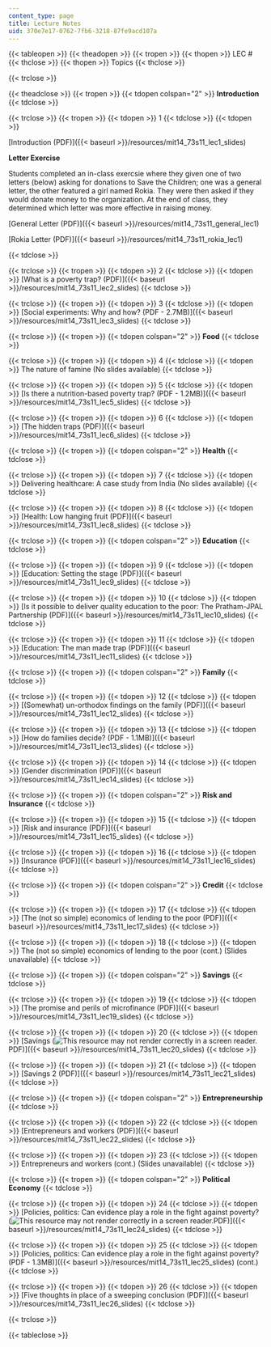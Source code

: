 ```yaml
---
content_type: page
title: Lecture Notes
uid: 370e7e17-0762-7fb6-3218-87fe9acd107a
---
```


{{< tableopen >}}
{{< theadopen >}}
{{< tropen >}}
{{< thopen >}}
LEC #
{{< thclose >}}
{{< thopen >}}
Topics
{{< thclose >}}

{{< trclose >}}

{{< theadclose >}}
{{< tropen >}}
{{< tdopen colspan="2" >}}
**Introduction**
{{< tdclose >}}

{{< trclose >}}
{{< tropen >}}
{{< tdopen >}}
1
{{< tdclose >}}
{{< tdopen >}}


[Introduction (PDF)]({{< baseurl >}}/resources/mit14_73s11_lec1_slides)

**Letter Exercise**

Students completed an in-class exercsie where they given one of two letters (below) asking for donations to Save the Children; one was a general letter, the other featured a girl named Rokia. They were then asked if they would donate money to the organization. At the end of class, they determined which letter was more effective in raising money. 

[General Letter (PDF)]({{< baseurl >}}/resources/mit14_73s11_general_lec1)

[Rokia Letter (PDF)]({{< baseurl >}}/resources/mit14_73s11_rokia_lec1)


{{< tdclose >}}

{{< trclose >}}
{{< tropen >}}
{{< tdopen >}}
2
{{< tdclose >}}
{{< tdopen >}}
[What is a poverty trap? (PDF)]({{< baseurl >}}/resources/mit14_73s11_lec2_slides)
{{< tdclose >}}

{{< trclose >}}
{{< tropen >}}
{{< tdopen >}}
3
{{< tdclose >}}
{{< tdopen >}}
[Social experiments: Why and how? (PDF - 2.7MB)]({{< baseurl >}}/resources/mit14_73s11_lec3_slides)
{{< tdclose >}}

{{< trclose >}}
{{< tropen >}}
{{< tdopen colspan="2" >}}
**Food**
{{< tdclose >}}

{{< trclose >}}
{{< tropen >}}
{{< tdopen >}}
4
{{< tdclose >}}
{{< tdopen >}}
The nature of famine (No slides available)
{{< tdclose >}}

{{< trclose >}}
{{< tropen >}}
{{< tdopen >}}
5
{{< tdclose >}}
{{< tdopen >}}
[Is there a nutrition-based poverty trap? (PDF - 1.2MB)]({{< baseurl >}}/resources/mit14_73s11_lec5_slides)
{{< tdclose >}}

{{< trclose >}}
{{< tropen >}}
{{< tdopen >}}
6
{{< tdclose >}}
{{< tdopen >}}
[The hidden traps (PDF)]({{< baseurl >}}/resources/mit14_73s11_lec6_slides)
{{< tdclose >}}

{{< trclose >}}
{{< tropen >}}
{{< tdopen colspan="2" >}}
**Health**
{{< tdclose >}}

{{< trclose >}}
{{< tropen >}}
{{< tdopen >}}
7
{{< tdclose >}}
{{< tdopen >}}
Delivering healthcare: A case study from India (No slides available)
{{< tdclose >}}

{{< trclose >}}
{{< tropen >}}
{{< tdopen >}}
8
{{< tdclose >}}
{{< tdopen >}}
[Health: Low hanging fruit (PDF)]({{< baseurl >}}/resources/mit14_73s11_lec8_slides)
{{< tdclose >}}

{{< trclose >}}
{{< tropen >}}
{{< tdopen colspan="2" >}}
**Education**
{{< tdclose >}}

{{< trclose >}}
{{< tropen >}}
{{< tdopen >}}
9
{{< tdclose >}}
{{< tdopen >}}
[Education: Setting the stage (PDF)]({{< baseurl >}}/resources/mit14_73s11_lec9_slides)
{{< tdclose >}}

{{< trclose >}}
{{< tropen >}}
{{< tdopen >}}
10
{{< tdclose >}}
{{< tdopen >}}
[Is it possible to deliver quality education to the poor: The Pratham-JPAL Partnership (PDF)]({{< baseurl >}}/resources/mit14_73s11_lec10_slides)
{{< tdclose >}}

{{< trclose >}}
{{< tropen >}}
{{< tdopen >}}
11
{{< tdclose >}}
{{< tdopen >}}
[Education: The man made trap (PDF)]({{< baseurl >}}/resources/mit14_73s11_lec11_slides)
{{< tdclose >}}

{{< trclose >}}
{{< tropen >}}
{{< tdopen colspan="2" >}}
**Family**
{{< tdclose >}}

{{< trclose >}}
{{< tropen >}}
{{< tdopen >}}
12
{{< tdclose >}}
{{< tdopen >}}
[(Somewhat) un-orthodox findings on the family (PDF)]({{< baseurl >}}/resources/mit14_73s11_lec12_slides)
{{< tdclose >}}

{{< trclose >}}
{{< tropen >}}
{{< tdopen >}}
13
{{< tdclose >}}
{{< tdopen >}}
[How do families decide? (PDF - 1.1MB)]({{< baseurl >}}/resources/mit14_73s11_lec13_slides)
{{< tdclose >}}

{{< trclose >}}
{{< tropen >}}
{{< tdopen >}}
14
{{< tdclose >}}
{{< tdopen >}}
[Gender discrimination (PDF)]({{< baseurl >}}/resources/mit14_73s11_lec14_slides)
{{< tdclose >}}

{{< trclose >}}
{{< tropen >}}
{{< tdopen colspan="2" >}}
**Risk and Insurance**
{{< tdclose >}}

{{< trclose >}}
{{< tropen >}}
{{< tdopen >}}
15
{{< tdclose >}}
{{< tdopen >}}
[Risk and insurance (PDF)]({{< baseurl >}}/resources/mit14_73s11_lec15_slides)
{{< tdclose >}}

{{< trclose >}}
{{< tropen >}}
{{< tdopen >}}
16
{{< tdclose >}}
{{< tdopen >}}
[Insurance (PDF)]({{< baseurl >}}/resources/mit14_73s11_lec16_slides)
{{< tdclose >}}

{{< trclose >}}
{{< tropen >}}
{{< tdopen colspan="2" >}}
**Credit**
{{< tdclose >}}

{{< trclose >}}
{{< tropen >}}
{{< tdopen >}}
17
{{< tdclose >}}
{{< tdopen >}}
[The (not so simple) economics of lending to the poor (PDF)]({{< baseurl >}}/resources/mit14_73s11_lec17_slides)
{{< tdclose >}}

{{< trclose >}}
{{< tropen >}}
{{< tdopen >}}
18
{{< tdclose >}}
{{< tdopen >}}
The (not so simple) economics of lending to the poor (cont.) (Slides unavailable)
{{< tdclose >}}

{{< trclose >}}
{{< tropen >}}
{{< tdopen colspan="2" >}}
**Savings**
{{< tdclose >}}

{{< trclose >}}
{{< tropen >}}
{{< tdopen >}}
19
{{< tdclose >}}
{{< tdopen >}}
[The promise and perils of microfinance (PDF)]({{< baseurl >}}/resources/mit14_73s11_lec19_slides)
{{< tdclose >}}

{{< trclose >}}
{{< tropen >}}
{{< tdopen >}}
20
{{< tdclose >}}
{{< tdopen >}}
[Savings (![This resource may not render correctly in a screen reader.](/images/inacessible.gif)PDF)]({{< baseurl >}}/resources/mit14_73s11_lec20_slides)
{{< tdclose >}}

{{< trclose >}}
{{< tropen >}}
{{< tdopen >}}
21
{{< tdclose >}}
{{< tdopen >}}
[Savings 2 (PDF)]({{< baseurl >}}/resources/mit14_73s11_lec21_slides)
{{< tdclose >}}

{{< trclose >}}
{{< tropen >}}
{{< tdopen colspan="2" >}}
**Entrepreneurship**
{{< tdclose >}}

{{< trclose >}}
{{< tropen >}}
{{< tdopen >}}
22
{{< tdclose >}}
{{< tdopen >}}
[Entrepreneurs and workers (PDF)]({{< baseurl >}}/resources/mit14_73s11_lec22_slides)
{{< tdclose >}}

{{< trclose >}}
{{< tropen >}}
{{< tdopen >}}
23
{{< tdclose >}}
{{< tdopen >}}
Entrepreneurs and workers (cont.) (Slides unavailable)
{{< tdclose >}}

{{< trclose >}}
{{< tropen >}}
{{< tdopen colspan="2" >}}
**Political Economy**
{{< tdclose >}}

{{< trclose >}}
{{< tropen >}}
{{< tdopen >}}
24
{{< tdclose >}}
{{< tdopen >}}
[Policies, politics: Can evidence play a role in the fight against poverty? (![This resource may not render correctly in a screen reader.](/images/inacessible.gif)PDF)]({{< baseurl >}}/resources/mit14_73s11_lec24_slides)
{{< tdclose >}}

{{< trclose >}}
{{< tropen >}}
{{< tdopen >}}
25
{{< tdclose >}}
{{< tdopen >}}
[Policies, politics: Can evidence play a role in the fight against poverty? (PDF - 1.3MB)]({{< baseurl >}}/resources/mit14_73s11_lec25_slides) (cont.)
{{< tdclose >}}

{{< trclose >}}
{{< tropen >}}
{{< tdopen >}}
26
{{< tdclose >}}
{{< tdopen >}}
[Five thoughts in place of a sweeping conclusion (PDF)]({{< baseurl >}}/resources/mit14_73s11_lec26_slides)
{{< tdclose >}}

{{< trclose >}}

{{< tableclose >}}